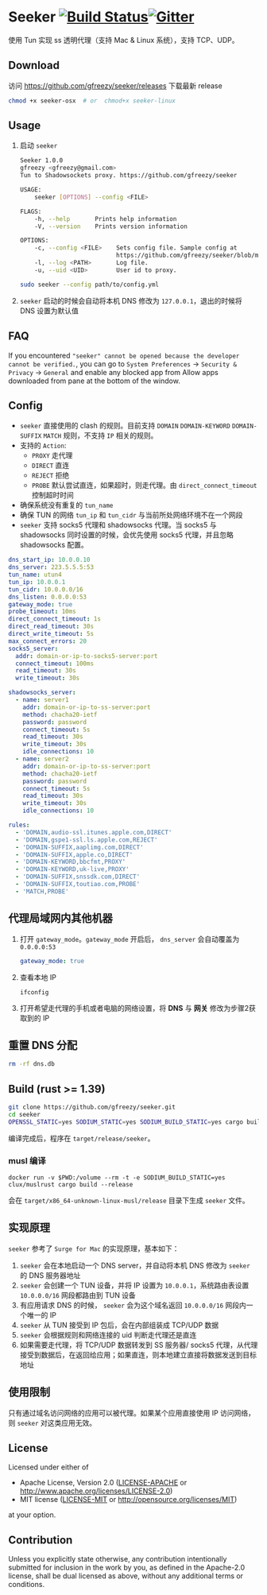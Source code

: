 # Seeker [![Build Status](https://travis-ci.com/gfreezy/seeker.svg?branch=master)](https://travis-ci.com/gfreezy/seeker)[![Gitter](https://badges.gitter.im/AllSundays/seeker.svg)](https://gitter.im/AllSundays/seeker?utm_source=badge&utm_medium=badge&utm_campaign=pr-badge)
使用 Tun 实现 ss 透明代理（支持 Mac & Linux 系统），支持 TCP、UDP。

## Download
访问 https://github.com/gfreezy/seeker/releases 下载最新 release

```bash
chmod +x seeker-osx  # or  chmod+x seeker-linux
```
## Usage

1. 启动 `seeker`

    ```bash
    Seeker 1.0.0
    gfreezy <gfreezy@gmail.com>
    Tun to Shadowsockets proxy. https://github.com/gfreezy/seeker
    
    USAGE:
        seeker [OPTIONS] --config <FILE>
    
    FLAGS:
        -h, --help       Prints help information
        -V, --version    Prints version information
    
    OPTIONS:
        -c, --config <FILE>    Sets config file. Sample config at
                               https://github.com/gfreezy/seeker/blob/master/sample_config.yml
        -l, --log <PATH>       Log file.
        -u, --uid <UID>        User id to proxy.
    ```
   
   ```bash
   sudo seeker --config path/to/config.yml
   ```
      
2. `seeker` 启动的时候会自动将本机 DNS 修改为 `127.0.0.1`，退出的时候将 DNS 设置为默认值

## FAQ
If you encountered `"seeker" cannot be opened because the developer cannot be verified.`, you can go to `System Preferences` -> `Security & Privacy` -> `General` and enable any blocked app from Allow apps downloaded from pane at the bottom of the window.
 
## Config

* `seeker` 直接使用的 clash 的规则。目前支持 `DOMAIN` `DOMAIN-KEYWORD` `DOMAIN-SUFFIX` `MATCH` 规则，不支持 `IP` 相关的规则。
* 支持的 `Action`:
    * `PROXY` 走代理 
    * `DIRECT` 直连
    * `REJECT` 拒绝 
    * `PROBE` 默认尝试直连，如果超时，则走代理。由 `direct_connect_timeout` 控制超时时间
* 确保系统没有重复的 `tun_name` 
* 确保 TUN 的网络 `tun_ip` 和 `tun_cidr` 与当前所处网络环境不在一个网段
* `seeker` 支持 socks5 代理和 shadowsocks 代理。当 socks5 与 shadowsocks 同时设置的时候，会优先使用 socks5 代理，并且忽略 shadowsocks 配置。 
```yaml
dns_start_ip: 10.0.0.10
dns_server: 223.5.5.5:53
tun_name: utun4
tun_ip: 10.0.0.1
tun_cidr: 10.0.0.0/16
dns_listen: 0.0.0.0:53
gateway_mode: true
probe_timeout: 10ms
direct_connect_timeout: 1s
direct_read_timeout: 30s
direct_write_timeout: 5s
max_connect_errors: 20
socks5_server:
  addr: domain-or-ip-to-socks5-server:port
  connect_timeout: 100ms
  read_timeout: 30s
  write_timeout: 30s

shadowsocks_server:
  - name: server1
    addr: domain-or-ip-to-ss-server:port
    method: chacha20-ietf
    password: password
    connect_timeout: 5s
    read_timeout: 30s
    write_timeout: 30s
    idle_connections: 10
  - name: server2
    addr: domain-or-ip-to-ss-server:port
    method: chacha20-ietf
    password: password
    connect_timeout: 5s
    read_timeout: 30s
    write_timeout: 30s
    idle_connections: 10

rules:
  - 'DOMAIN,audio-ssl.itunes.apple.com,DIRECT'
  - 'DOMAIN,gspe1-ssl.ls.apple.com,REJECT'
  - 'DOMAIN-SUFFIX,aaplimg.com,DIRECT'
  - 'DOMAIN-SUFFIX,apple.co,DIRECT'
  - 'DOMAIN-KEYWORD,bbcfmt,PROXY'
  - 'DOMAIN-KEYWORD,uk-live,PROXY'
  - 'DOMAIN-SUFFIX,snssdk.com,DIRECT'
  - 'DOMAIN-SUFFIX,toutiao.com,PROBE'
  - 'MATCH,PROBE'
```

## 代理局域网内其他机器
1. 打开 `gateway_mode`。`gateway_mode` 开启后， `dns_server` 会自动覆盖为 `0.0.0.0:53`

    ```yaml
    gateway_mode: true
    ```

2. 查看本地 IP

    ```shell script
    ifconfig
    ```

3. 打开希望走代理的手机或者电脑的网络设置，将 **DNS** 与 **网关** 修改为步骤2获取到的 IP


## 重置 DNS 分配

```bash
rm -rf dns.db
``` 

## Build (rust >= 1.39)
```bash
git clone https://github.com/gfreezy/seeker.git
cd seeker
OPENSSL_STATIC=yes SODIUM_STATIC=yes SODIUM_BUILD_STATIC=yes cargo build --release
```

编译完成后，程序在 `target/release/seeker`。

### musl 编译
```shell
docker run -v $PWD:/volume --rm -t -e SODIUM_BUILD_STATIC=yes clux/muslrust cargo build --release
```

会在 `target/x86_64-unknown-linux-musl/release` 目录下生成 `seeker` 文件。

## 实现原理
`seeker` 参考了 `Surge for Mac` 的实现原理，基本如下：

1. `seeker` 会在本地启动一个 DNS server，并自动将本机 DNS 修改为 `seeker` 的 DNS 服务器地址
2. `seeker` 会创建一个 TUN 设备，并将 IP 设置为 `10.0.0.1`，系统路由表设置 `10.0.0.0/16` 网段都路由到 TUN 设备
2. 有应用请求 DNS 的时候， `seeker` 会为这个域名返回 `10.0.0.0/16` 网段内一个唯一的 IP 
3. `seeker` 从 TUN 接受到 IP 包后，会在内部组装成 TCP/UDP 数据
4. `seeker` 会根据规则和网络连接的 uid 判断走代理还是直连
5. 如果需要走代理，将 TCP/UDP 数据转发到 SS 服务器/ socks5 代理，从代理接受到数据后，在返回给应用；如果直连，则本地建立直接将数据发送到目标地址

## 使用限制

只有通过域名访问网络的应用可以被代理。如果某个应用直接使用 IP 访问网络，则 `seeker` 对这类应用无效。

## License

Licensed under either of

 * Apache License, Version 2.0
   ([LICENSE-APACHE](LICENSE-APACHE) or http://www.apache.org/licenses/LICENSE-2.0)
 * MIT license
   ([LICENSE-MIT](LICENSE-MIT) or http://opensource.org/licenses/MIT)

at your option.

## Contribution

Unless you explicitly state otherwise, any contribution intentionally submitted
for inclusion in the work by you, as defined in the Apache-2.0 license, shall be
dual licensed as above, without any additional terms or conditions.
